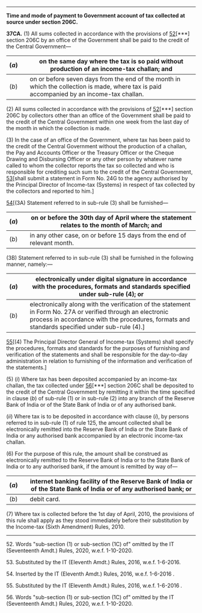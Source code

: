 ****

**Time and mode of payment to Government account of tax collected at source under section 206C.**

**37CA.** (1) All sums collected in accordance with the provisions of [52](javascript:ShowFootnote\('fn252'\);)[***] section 206C by an office of the Government shall be paid to the credit of the Central Government—

(_a_)|  | on the same day where the tax is so paid without production of an income-tax challan; and  
---|---|---  
(_b_)|  | on or before seven days from the end of the month in which the collection is made, where tax is paid accompanied by an income-tax challan.  
  
(2) All sums collected in accordance with the provisions of [52](javascript:ShowFootnote\('fn252'\);)[***] section 206C by collectors other than an office of the Government shall be paid to the credit of the Central Government within one week from the last day of the month in which the collection is made.

(3) In the case of an office of the Government, where tax has been paid to the credit of the Central Government without the production of a challan, the Pay and Accounts Officer or the Treasury Officer or the Cheque Drawing and Disbursing Officer or any other person by whatever name called to whom the collector reports the tax so collected and who is responsible for crediting such sum to the credit of the Central Government, [53](javascript:ShowFootnote\('fn253'\);)[shall submit a statement in Form No. 24G to the agency authorised by the Principal Director of Income-tax (Systems) in respect of tax collected by the collectors and reported to him.]

[54](javascript:ShowFootnote\('fn254'\);)[(3A) Statement referred to in sub-rule (3) shall be furnished—

(_a_)|  |  on or before the 30th day of April where the statement relates to the month of March; and  
---|---|---  
(_b_)|  |  in any other case, on or before 15 days from the end of relevant month.  
  
(3B) Statement referred to in sub-rule (3) shall be furnished in the following manner, namely:—

(_a_)|  |  electronically under digital signature in accordance with the procedures, formats and standards specified under sub-rule (4); or  
---|---|---  
(_b_)|  |  electronically along with the verification of the statement in Form No. 27A or verified through an electronic process in accordance with the procedures, formats and standards specified under sub-rule (4).]  
  
[55](javascript:ShowFootnote\('fn255'\);)[(4) The Principal Director General of Income-tax (Systems) shall specify the procedures, formats and standards for the purposes of furnishing and verification of the statements and shall be responsible for the day-to-day administration in relation to furnishing of the information and verification of the statements.]

(5) (_i_) Where tax has been deposited accompanied by an income-tax challan, the tax collected under [56](javascript:ShowFootnote\('fn256'\);)[***] section 206C shall be deposited to the credit of the Central Government by remitting it within the time specified in clause (_b_) of sub-rule (1) or in sub-rule (2) into any branch of the Reserve Bank of India or of the State Bank of India or of any authorised bank.

(_ii_) Where tax is to be deposited in accordance with clause (_i_), by persons referred to in sub-rule (1) of rule 125, the amount collected shall be electronically remitted into the Reserve Bank of India or the State Bank of India or any authorised bank accompanied by an electronic income-tax challan.

(6) For the purpose of this rule, the amount shall be construed as electronically remitted to the Reserve Bank of India or to the State Bank of India or to any authorised bank, if the amount is remitted by way of—

(_a_)|  | internet banking facility of the Reserve Bank of India or of the State Bank of India or of any authorised bank; or  
---|---|---  
(_b_)|  |  debit card.  
  
(7) Where tax is collected before the 1st day of April, 2010, the provisions of this rule shall apply as they stood immediately before their substitution by the Income-tax (Sixth Amendment) Rules, 2010.

* * *

52\. Words "sub-section (1) or sub-section (1C) of" omitted by the IT (Seventeenth Amdt.) Rules, 2020, w.e.f. 1-10-2020.

53\. Substituted by the IT (Eleventh Amdt.) Rules, 2016, w.e.f. 1-6-2016.

54\. Inserted by the IT (Eleventh Amdt.) Rules, 2016, w.e.f. 1-6-2016 _._

55\. Substituted by the IT (Eleventh Amdt.) Rules, 2016, w.e.f. 1-6-2016 _._

56\. Words "sub-section (1) or sub-section (1C) of" omitted by the IT (Seventeenth Amdt.) Rules, 2020, w.e.f. 1-10-2020.